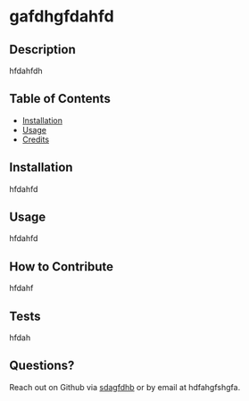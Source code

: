 
  # gafdhgfdahfd
  

  ## Description
  hfdahfdh

  ## Table of Contents

  - [Installation](#installation)
  - [Usage](#usage)
  - [Credits](#credits)
  

  ## Installation
  hfdahfd

  ## Usage
  hfdahfd

  

  ## How to Contribute
  hfdahf

  ## Tests
  hfdah

  ## Questions?
  Reach out on Github via [sdagfdhb](https://github.com/sdagfdhb) or by email at hdfahgfshgfa.
  